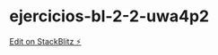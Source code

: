 # ejercicios-bl-2-2-uwa4p2

[Edit on StackBlitz ⚡️](https://stackblitz.com/edit/ejercicios-bl-2-2-uwa4p2)